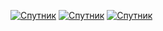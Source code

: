 
<a href="https://gifyu.com/image/SgCs3"><img src="https://s11.gifyu.com/images/SgCs3.gif" alt="Спутник" border="0" /></a>
<a href="https://gifyu.com/image/SgCs3"><img src="https://s11.gifyu.com/images/SgCs3.gif" alt="Спутник" border="0" /></a>
<a href="https://gifyu.com/image/SgCs3"><img src="https://s11.gifyu.com/images/SgCs3.gif" alt="Спутник" border="0" /></a>
